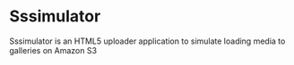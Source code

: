 # Sssimulator

  Sssimulator is an HTML5 uploader application to simulate loading media to galleries on Amazon S3

